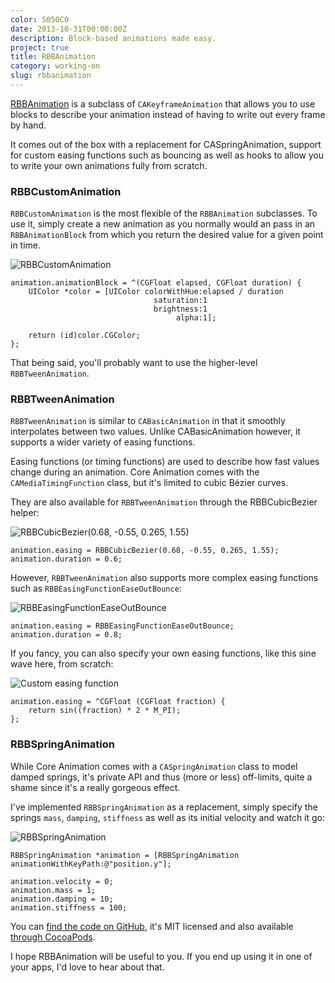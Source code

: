 ```yaml
---
color: 5050C0
date: 2013-10-31T00:00:00Z
description: Block-based animations made easy.
project: true
title: RBBAnimation
category: working-on
slug: rbbanimation
---
```


[RBBAnimation] is a subclass of `CAKeyframeAnimation` that allows you to use
blocks to describe your animation instead of having to write out every frame by
hand.

It comes out of the box with a replacement for CASpringAnimation, support for
custom easing functions such as bouncing as well as hooks to allow you to write
your own animations fully from scratch.

### RBBCustomAnimation

`RBBCustomAnimation` is the most flexible of the `RBBAnimation` subclasses.
To use it, simply create a new animation as you normally would
an pass in an `RBBAnimationBlock` from which you return the desired value for a
given point in time.

<div class="image white background">
    <img src="/img/rbbanimation/rainbow.gif" alt="RBBCustomAnimation">
</div>

```objc
animation.animationBlock = ^(CGFloat elapsed, CGFloat duration) {
    UIColor *color = [UIColor colorWithHue:elapsed / duration
                                saturation:1
                                brightness:1
                                     alpha:1];

    return (id)color.CGColor;
};
```

That being said, you'll probably want to use the higher-level
`RBBTweenAnimation`.

### RBBTweenAnimation

`RBBTweenAnimation` is similar to `CABasicAnimation` in that it smoothly
interpolates between two values. Unlike CABasicAnimation however, it supports a
wider variety of easing functions.

Easing functions (or timing functions) are used to describe how fast values
change during an animation. Core Animation comes with the
`CAMediaTimingFunction` class, but it's limited to cubic Bézier curves.

They are also available for `RBBTweenAnimation` through the RBBCubicBezier
helper:

<div class="image white background">
    <img src="/img/rbbanimation/ease-in-out-back.gif" alt="RBBCubicBezier(0.68, -0.55, 0.265, 1.55)">
</div>

```objc
animation.easing = RBBCubicBezier(0.68, -0.55, 0.265, 1.55);
animation.duration = 0.6;
```

However, `RBBTweenAnimation` also supports more complex easing functions such as
`RBBEasingFunctionEaseOutBounce`:

<div class="image white background">
    <img src="/img/rbbanimation/bounce.gif" alt="RBBEasingFunctionEaseOutBounce">
</div>

```objc
animation.easing = RBBEasingFunctionEaseOutBounce;
animation.duration = 0.8;
```

If you fancy, you can also specify your own easing functions, like this sine
wave here, from scratch:

<div class="image white background">
    <img src="/img/rbbanimation/sine-wave.gif" alt="Custom easing function">
</div>

```objc
animation.easing = ^CGFloat (CGFloat fraction) {
    return sin((fraction) * 2 * M_PI);
};
```

### RBBSpringAnimation

While Core Animation comes with a `CASpringAnimation` class to model damped
springs, it's private API and thus (more or less) off-limits, quite a shame
since it's a really gorgeous effect.

I've implemented `RBBSpringAnimation` as a replacement, simply specify the
springs `mass`, `damping`, `stiffness` as well as its initial velocity and watch
it go:

<div class="image white background">
    <img src="/img/rbbanimation/spring.gif" alt="RBBSpringAnimation">
</div>

```objc
RBBSpringAnimation *animation = [RBBSpringAnimation animationWithKeyPath:@"position.y"];

animation.velocity = 0;
animation.mass = 1;
animation.damping = 10;
animation.stiffness = 100;
```

You can [find the code on GitHub][RBBAnimation], it's MIT licensed and also
available [through CocoaPods][pod].

I hope RBBAnimation will be useful to you. If you end up using it in one of your
apps, I'd love to hear about that.

[RBBAnimation]: https://github.com/robb/RBBAnimation
[pod]: https://github.com/CocoaPods/Specs/tree/master/RBBAnimation
